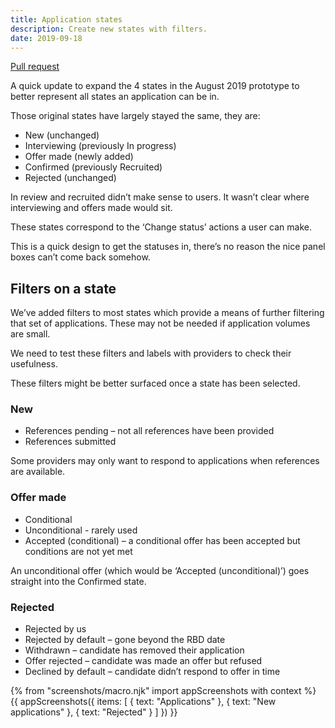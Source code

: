 ```yaml
---
title: Application states
description: Create new states with filters.
date: 2019-09-18
---
```

[Pull request](https://github.com/DFE-Digital/manage-teacher-training-applications-prototype/pull/2)

A quick update to expand the 4 states in the August 2019 prototype to better represent all states an application can be in.

Those original states have largely stayed the same, they are:

* New (unchanged)
* Interviewing (previously In progress)
* Offer made (newly added)
* Confirmed (previously Recruited)
* Rejected (unchanged)

In review and recruited didn’t make sense to users. It wasn’t clear where interviewing and offers made would sit.

These states correspond to the ‘Change status’ actions a user can make.

This is a quick design to get the statuses in, there’s no reason the nice panel boxes can’t come back somehow.

## Filters on a state

We’ve added filters to most states which provide a means of further filtering that set of applications. These may not be needed if application volumes are small.

We need to test these filters and labels with providers to check their usefulness.

These filters might be better surfaced once a state has been selected.

### New

* References pending – not all references have been provided
* References submitted

Some providers may only want to respond to applications when references are available.

### Offer made

* Conditional
* Unconditional - rarely used
* Accepted (conditional) – a conditional offer has been accepted but conditions are not yet met

An unconditional offer (which would be ‘Accepted (unconditional)’) goes straight into the Confirmed state.

### Rejected

* Rejected by us
* Rejected by default – gone beyond the RBD date
* Withdrawn – candidate has removed their application
* Offer rejected – candidate was made an offer but refused
* Declined by default – candidate didn’t respond to offer in time

{% from "screenshots/macro.njk" import appScreenshots with context %}
{{ appScreenshots({
  items: [
    { text: "Applications" },
    { text: "New applications" },
    { text: "Rejected" }
  ]
}) }}
